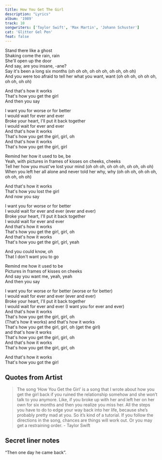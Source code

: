 ```yaml
---
title: How You Get The Girl
description: "Lyrics"
album: '1989'
track: 10 
songwriters: ['Taylor Swift', 'Max Martin', 'Johann Schuster']
cat: 'Glitter Gel Pen'
feat: false
---
```

<p className="verse-one">
Stand there like a ghost <br />
Shaking come the rain, rain <br />
She'll open up the door <br />
And say, are you insane, -ane? <br />
Say it's been a long six months (oh oh oh, oh oh oh, oh oh, oh oh) <br />
And you were too afraid to tell her what you want, want (oh oh oh, oh oh oh, oh oh, oh oh) <br />
</p>
<p className="pre-chorus">
And that's how it works <br />
That's how you get the girl <br />
And then you say <br />
</p>
<p className="chorus">
I want you for worse or for better <br />
I would wait for ever and ever <br />
Broke your heart, I'll put it back together <br />
I would wait for ever and ever <br />
And that's how it works <br />
That's how you get the girl, girl, oh <br />
And that's how it works <br />
That's how you get the girl, girl <br />
</p>
<p className="verse-two">
Remind her how it used to be, be <br />
Yeah, with pictures in frames of kisses on cheeks, cheeks <br />
Tell her how you must've lost your mind (oh oh oh, oh oh oh, oh oh, oh oh) <br />
When you left her all alone and never told her why, why (oh oh oh, oh oh oh, oh oh, oh oh) <br />
</p>
<p className="pre-chorus">
And that's how it works <br />
That's how you lost the girl <br />
And now you say <br />
</p>
<p className="chorus">
I want you for worse or for better <br />
I would wait for ever and ever (ever and ever) <br />
Broke your heart, I'll put it back together <br />
I would wait for ever and ever <br />
And that's how it works <br />
That's how you get the girl, girl, oh <br />
And that's how it works <br />
That's how you get the girl, girl, yeah <br />
</p>
<p className="bridge">
And you could know, oh <br />
That I don't want you to go <br />
</p>
<p className="breakdown">
Remind me how it used to be <br />
Pictures in frames of kisses on cheeks <br />
And say you want me, yeah, yeah <br />
And then you say
</p>
<p className="chorus">
I want you for worse or for better (worse or for better) <br />
I would wait for ever and ever (ever and ever) <br />
Broke your heart, I'll put it back together <br />
I would wait for ever and ever (I want you for ever and ever) <br />
And that's how it works <br />
That's how you get the girl, girl, oh <br />
(That's how it works) and that's how it works <br />
That's how you get the girl, girl, oh (get the girl) <br />
and that's how it works <br />
That's how you get the girl, girl, oh <br />
And that's how it works <br />
That's how you get the girl, girl, oh <br />
</p>
<p className="outro">
And that's how it works <br />
That's how you got the girl <br />
</p>




## Quotes from Artist
<blockquote>
The song ‘How You Get the Girl’ is a song that I wrote about how you get the girl back if you ruined the relationship somehow and she won’t talk to you anymore. Like, if you broke up with her and left her on her own for six months and then you realize you miss her. All the steps you have to do to edge your way back into her life, because she’s probably pretty mad at you. So it’s kind of a tutorial. If you follow the directions in the song, chances are things will work out. Or you may get a restraining order. - Taylor Swift
</blockquote>


## Secret liner notes
“Then one day he came back”.